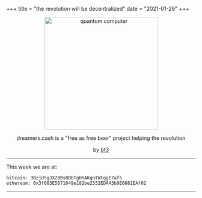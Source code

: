 +++
title = "the revolution will be decentralized"
date = "2021-01-29"
+++

<center>

<img src="/img/pc.png" alt="quantum computer"  width="300"/>


dreamers.cash is a "free as free beer" project helping the revolution

by <a href="https://keybase.io/bt3gl">bt3</a></b>

</center>


---
This week we are at:

```
bitcoin: 3BzjUSgJXZ8BsBBbTgHYAKqntWtqgE7af5
ethereum: 0x3f083E5671049e182be2332EDA43b9E6681EAf02
```


---